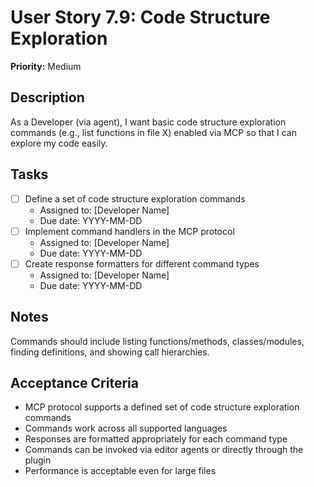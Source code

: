 # User Story 7.9: Code Structure Exploration

**Priority:** Medium

## Description
As a Developer (via agent), I want basic code structure exploration commands (e.g., list functions in file X) enabled via MCP so that I can explore my code easily.

## Tasks
- [ ] Define a set of code structure exploration commands
  - Assigned to: [Developer Name]
  - Due date: YYYY-MM-DD
- [ ] Implement command handlers in the MCP protocol
  - Assigned to: [Developer Name]
  - Due date: YYYY-MM-DD
- [ ] Create response formatters for different command types
  - Assigned to: [Developer Name]
  - Due date: YYYY-MM-DD

## Notes
Commands should include listing functions/methods, classes/modules, finding definitions, and showing call hierarchies.

## Acceptance Criteria
- MCP protocol supports a defined set of code structure exploration commands
- Commands work across all supported languages
- Responses are formatted appropriately for each command type
- Commands can be invoked via editor agents or directly through the plugin
- Performance is acceptable even for large files